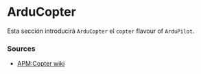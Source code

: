 # ArduCopter

Esta sección introducirá `ArduCopter` el `copter` flavour of `ArduPilot`.



### Sources
- [APM:Copter wiki](http://copter.ardupilot.com/)
